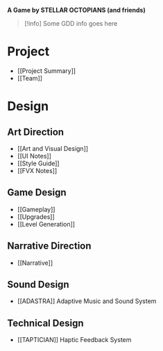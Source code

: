  **A Game by STELLAR OCTOPIANS (and friends)**

>[!info]
>Some GDD info goes here   
# Project
* [[Project Summary]]
* [[Team]]
# Design
## Art Direction
- [[Art and Visual Design]]
- [[UI Notes]]
- [[Style Guide]]
- [[FVX Notes]]
## Game Design
* [[Gameplay]]
* [[Upgrades]]
* [[Level Generation]]
## Narrative Direction
* [[Narrative]]
## Sound Design
* [[ADASTRA]] Adaptive Music and Sound System
## Technical Design
* [[TAPTICIAN]] Haptic Feedback System